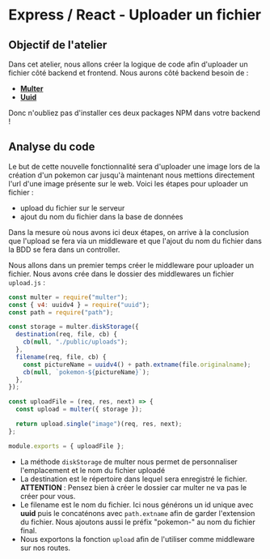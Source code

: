 # Express / React - Uploader un fichier

## Objectif de l'atelier

Dans cet atelier, nous allons créer la logique de code afin d'uploader un fichier côté backend et frontend. Nous aurons côté backend besoin de :

- [**Multer**](https://www.npmjs.com/package/multer)
- [**Uuid**](https://www.npmjs.com/package/uuid)

Donc n'oubliez pas d'installer ces deux packages NPM  dans votre backend !

## Analyse du code


Le but de cette nouvelle fonctionnalité sera d'uploader une image lors de la création d'un pokemon car jusqu'à maintenant nous mettions directement l'url d'une image présente sur le web.
Voici les étapes pour uploader un fichier :

- upload du fichier sur le serveur
- ajout du nom du fichier dans la base de données

Dans la mesure où nous avons ici deux étapes, on arrive à la conclusion que l'upload se fera via un middleware et que l'ajout du nom du fichier dans la BDD se fera dans un controller.


Nous allons dans un premier temps créer le middleware pour uploader un fichier. Nous avons crée dans le dossier des middlewares un fichier `upload.js` :

```js
const multer = require("multer");
const { v4: uuidv4 } = require("uuid");
const path = require("path");

const storage = multer.diskStorage({
  destination(req, file, cb) {
    cb(null, "./public/uploads");
  },
  filename(req, file, cb) {
    const pictureName = uuidv4() + path.extname(file.originalname);
    cb(null, `pokemon-${pictureName}`);
  },
});

const uploadFile = (req, res, next) => {
  const upload = multer({ storage });

  return upload.single("image")(req, res, next);
};

module.exports = { uploadFile };
```

- La méthode  `diskStorage` de multer nous permet de personnaliser l'emplacement et le nom du fichier uploadé
- La destination est le répertoire dans lequel sera enregistré le fichier. **ATTENTION** : Pensez bien à créer le dossier car multer ne va pas le créer pour vous.
- Le filename est le nom du fichier. Ici nous générons un id unique avec **uuid** puis le concaténons avec `path.extname` afin de garder l'extension du fichier. Nous ajoutons aussi le préfix "pokemon-" au nom du fichier final.
- Nous exportons la fonction `upload` afin de l'utiliser comme middleware sur nos routes.






